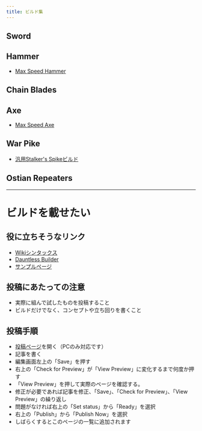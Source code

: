 ```yaml
---
title: ビルド集
---
```

## Sword

## Hammer

* [Max Speed Hammer](/build/hammer-max-speed-hammer)

## Chain Blades

## Axe
* [Max Speed Axe](/build/axe-max-speed-axe)

## War Pike
* [汎用Stalker's Spikeビルド](/build/warpike-汎用stalkers-spikeビルド)

## Ostian Repeaters

----

# ビルドを載せたい

## 役に立ちそうなリンク

* [Wikiシンタックス](/readonly/syntax)
* [Dauntless Builder](https://www.dauntless-builder.com/)
* [サンプルページ](/build/sword-移動速度バフ全盛り)

## 投稿にあたっての注意

* 実際に組んで試したものを投稿すること
* ビルドだけでなく、コンセプトや立ち回りを書くこと

## 投稿手順

* [投稿ページ](/admin/#/collections/build/new)を開く（PCのみ対応です）
* 記事を書く
* 編集画面左上の「Save」を押す
* 右上の「Check for Preview」が「View Preview」に変化するまで何度か押す
* 「View Preview」を押して実際のページを確認する。
* 修正が必要であれば記事を修正、「Save」、「Check for Preview」、「View Preview」の繰り返し
* 問題がなければ右上の「Set status」から「Ready」を選択
* 右上の「Publish」から「Publish Now」を選択
* しばらくするとこのページの一覧に追加されます
